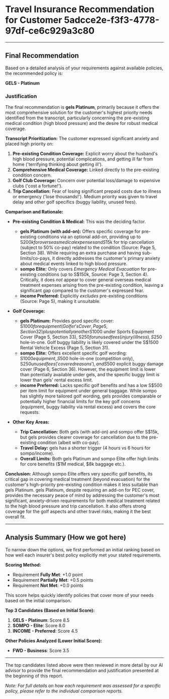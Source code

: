 # Travel Insurance Recommendation for Customer 5adcce2e-f3f3-4778-97df-ce6c929a3c80

---

## Final Recommendation
Based on a detailed analysis of your requirements against available policies, the recommended policy is:

**GELS - Platinum**

### Justification
The final recommendation is **gels Platinum**, primarily because it offers the most comprehensive solution for the customer's highest priority needs identified from the transcript, particularly concerning the pre-existing medical condition (high blood pressure) and the desire for robust medical coverage.

**Transcript Prioritization:** The customer expressed significant anxiety and placed high priority on:
1.  **Pre-existing Condition Coverage:** Explicit worry about the husband's high blood pressure, potential complications, and getting ill far from home ('terrifying thinking about getting ill').
2.  **Comprehensive Medical Coverage:** Linked directly to the pre-existing condition concern.
3.  **Golf Club Coverage:** Concern over potential loss/damage to expensive clubs ('cost a fortune!').
4.  **Trip Cancellation:** Fear of losing significant prepaid costs due to illness or emergency ('lose thousands!').
Medium priority was given to travel delay and other golf specifics (buggy liability, unused fees).

**Comparison and Rationale:**

*   **Pre-existing Condition & Medical:** This was the deciding factor. 
    *   **gels Platinum (with add-on):** Offers specific coverage for pre-existing conditions via an optional add-on, providing up to S$200k for overseas medical expenses and S$15k for trip cancellation (subject to 50% co-pay) related to the condition (Source: Page 5, Section 38). While requiring an extra purchase and having sub-limits/co-pays, it directly addresses the customer's primary anxiety about medical events linked to high blood pressure.
    *   **sompo Elite:** Only covers *Emergency Medical Evacuation* for pre-existing conditions (up to S$150k, Source: Page 3, Section 4). Critically, it does *not* appear to cover general overseas medical treatment expenses arising from the pre-existing condition, leaving a significant gap compared to the customer's expressed fear.
    *   **income Preferred:** Explicitly *excludes* pre-existing conditions (Source: Page 5), making it unsuitable.

*   **Golf Coverage:**
    *   **gels Platinum:** Provides good specific cover: S$1000 for equipment (Golfer's Cover, Page 5, Section 32) plus potentially another S$1000 under Sports Equipment Cover (Page 5, Section 33), S$250 for unused fees (injury/illness), S$250 hole-in-one. Golf buggy liability is likely covered under the S$1500 Rental Vehicle Excess (Page 5, Section 31).
    *   **sompo Elite:** Offers excellent specific golf wording: S$1000 equipment, S$500 hole-in-one (competition only), S$250 unused fees ('covered reasons'), and S$500 explicit buggy damage cover (Page 6, Section 36). However, the equipment limit is lower than potentially available under gels, and the specific buggy limit is lower than gels' rental excess limit.
    *   **income Preferred:** Lacks specific golf benefits and has a low S$500 per item limit for equipment under general baggage.
    While sompo has slightly more tailored golf wording, gels provides comparable or potentially higher financial limits for the key golf concerns (equipment, buggy liability via rental excess) and covers the core requests.

*   **Other Key Areas:**
    *   **Trip Cancellation:** Both gels (with add-on) and sompo offer S$15k, but gels provides clearer coverage for cancellation due to the pre-existing condition (albeit with co-pay).
    *   **Travel Delay:** gels has a shorter trigger (4 hours vs 6 hours for sompo/income).
    *   **Overall Limits:** Both gels Platinum and sompo Elite offer high limits for core benefits ($1M medical, $8k baggage etc.).

**Conclusion:** Although sompo Elite offers very specific golf benefits, its critical gap in covering medical treatment (beyond evacuation) for the customer's high-priority pre-existing condition makes it less suitable than gels Platinum. gels Platinum, despite requiring an add-on for PEC cover, provides the necessary peace of mind by addressing the customer's most significant, anxiety-driven requirements for both medical treatment related to the high blood pressure and trip cancellation. It also offers strong coverage for the golf aspects and other travel risks, making it the best overall fit.

---

## Analysis Summary (How we got here)
To narrow down the options, we first performed an initial ranking based on how well each insurer's best policy explicitly met your stated requirements.

**Scoring Method:**
- Requirement **Fully Met**: +1.0 point
- Requirement **Partially Met**: +0.5 points
- Requirement **Not Met**: +0.0 points

This score helps quickly identify policies that cover more of your needs based on the initial comparison.

**Top 3 Candidates (Based on Initial Score):**
1. **GELS - Platinum**: Score 8.5
2. **SOMPO - Elite**: Score 8.0
3. **INCOME - Preferred**: Score 4.5

**Other Policies Analyzed (Lower Initial Score):**
- **FWD - Business**: Score 3.5

---

The top candidates listed above were then reviewed in more detail by our AI advisor to provide the final recommendation and justification presented at the beginning of this report.

*Note: For full details on how each requirement was assessed for a specific policy, please refer to the individual comparison reports.*